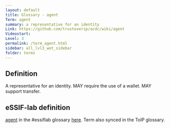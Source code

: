 ```yaml
---
layout: default
title: Glossary - agent
Term: agent
summary: a representative for an identity
Link: https://github.com/trustoverip/acdc/wiki/agent
Videostart:
Level: 3
permalink: /term_agent.html
sidebar: all_lvl3_wot_sidebar
folder: terms
---
```


## Definition

A representative for an identity. MAY require the use of a wallet. MAY support transfer.

## eSSIF-lab definition

[agent](https://github.com/trustoverip/acdc/wiki/agent/agent@essiflab) in the #essiflab glossary [here](https://trustoverip.github.io/essiflab/glossary#agent). Term also synced in the ToIP glossary.
